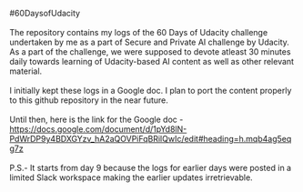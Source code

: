 #60DaysofUdacity<br></br>
The repository contains my logs of the 60 Days of Udacity challenge undertaken by me as a part of Secure and Private AI challenge by Udacity. As a part of the challenge, we were supposed to devote atleast 30 minutes daily towards learning of Udacity-based AI content as well as other relevant material.<br></br>
I initially kept these logs in a Google doc. I plan to port the content properly to this github repository in the near future.<br></br>
Until then, here is the link for the Google doc - https://docs.google.com/document/d/1pYd8lN-PdWrDP9y4BDXGYzv_hA2aQOVPiFqBRilQwIc/edit#heading=h.mqb4ag5eqg7z<br></br>
P.S.- It starts from day 9 because the logs for earlier days were posted in a limited Slack workspace making the earlier updates irretrievable.<br></br>
